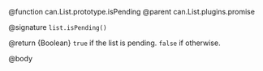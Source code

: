 @function can.List.prototype.isPending
@parent can.List.plugins.promise

@signature `list.isPending()`

@return {Boolean} `true` if the list is pending. `false` if otherwise.

@body
